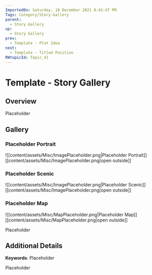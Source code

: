 ```yaml
---
ImportedOn: Saturday, 18 December 2021 8:41:47 PM
Tags: Category/Story-Gallery
parent:
  - Story Gallery
up:
  - Story Gallery
prev:
  - Template - Plot Idea
next:
  - Template - Titled Position
RWtopicId: Topic_41
---
```

# Template - Story Gallery
## Overview
Placeholder

## Gallery
### Placeholder Portrait
![[content/assets/Misc/ImagePlaceholder.png|Placeholder Portrait]]
[[content/assets/Misc/ImagePlaceholder.png|open outside]]

### Placeholder Scenic
![[content/assets/Misc/ImagePlaceholder.png|Placeholder Scenic]]
[[content/assets/Misc/ImagePlaceholder.png|open outside]]

### Placeholder Map
![[content/assets/Misc/MapPlaceholder.png|Placeholder Map]]
[[content/assets/Misc/MapPlaceholder.png|open outside]]

Placeholder

## Additional Details
**Keywords**: Placeholder

Placeholder

